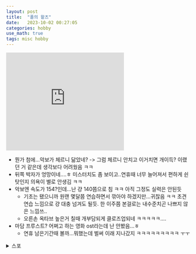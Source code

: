 ```yaml
---
layout: post
title:  "폴의 왈츠"
date:   2023-10-02 00:27:05 
categories: hobby
use_math: true
tags: misc hobby
---
```



<iframe allowfullscreen="allowfullscreen" class="b-hbp-video b-uploaded" frameborder="0" height="266" id="BLOGGER-video-d72b15b1d0d7bfa9-8411" mozallowfullscreen="mozallowfullscreen" src="https://www.blogger.com/video.g?token=AD6v5dwYgzMj-pCcVY3cOozpl4jGWtGhIgIMxr6WwlIiYWwPRumlvRdyyGfGaDvRbLLcTWKslVz5byKmG7e8W4o42aUBrRGct5AOplgIleo3KswldR8BpnpMkvSR3d5ALw7d9LtIdIo" webkitallowfullscreen="webkitallowfullscreen" width="320"></iframe>

- 뭔가 첨에...악보가 체르니 닮았네? -> 그럼 체르니 안치고 이거치면 개이득? 이랬던 거 같은데 생각보다 어려웠음 ㅋㅋ
- 뒤쪽 박자가 엉망이네....ㅎ 미스터치도 좀 보이고..연휴때 너무 늘어져서 편하게 쉰 탓인지 의욕이 별로 안생김 ㅋㅋ
- 악보엔 속도가 154?인데...난 걍 140쯤으로 침 ㅋㅋ 아직 그정도 실력은 안된듯
  - 기초는 됐으니까 원랜 몇달쯤 연습하면서 깎아야 하겠지만...귀찮음 ㅋㅋ 초견 연습 느낌으로 걍 대충 넘겨도 될듯. 한 이주쯤 본걸로는 내수준치곤 나쁘지 않은 느낌쓰..
  - 오른손 옥타브 높은거 칠때 개부담되게 클로즈업되네 ㅋㅋㅋㅋㅋ....
- 마담 프루스트? 어쩌고 하는 영화 ost라는데 난 안봤음...ㅎ
  - 연휴 남은기간때 볼까...뭐했는데 벌써 이래 지나갔지 ㅋㅋㅋㅋㅋㅋㅋㅋㅋ ㅜㅜ

<details><summary>스포</summary>

나중에 봤는데...나쁘진 않았는데 요즘 개봉하면 망할거같은 느낌 ㅋㅋ <br/> 
- 결말쯤에 좀 급발진이 있고 대충 상징(?) 같은걸로 떄우려는 느낌이 있었음 ㅋㅋ 러닝타임이 짧아서 그럴거같긴 했는데... <br/>
- 엔딩에 물주는 씬은 좀 좋았음 ㅎㅎ <br/>
- 베토벤 토르소가 인상적이었음 ㅋㅋ 모짜르트나 쇼팽이면 절대 저런 느낌 안났을듯. 내껀 그피가 아니라 뭐 동상같은거 올려놓을 순 없지만...ㅎ <br/>

</details>